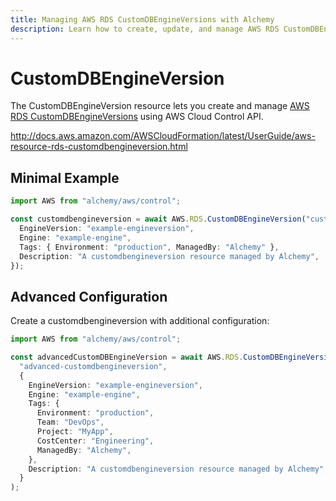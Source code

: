 ```yaml
---
title: Managing AWS RDS CustomDBEngineVersions with Alchemy
description: Learn how to create, update, and manage AWS RDS CustomDBEngineVersions using Alchemy Cloud Control.
---
```


# CustomDBEngineVersion

The CustomDBEngineVersion resource lets you create and manage [AWS RDS CustomDBEngineVersions](https://docs.aws.amazon.com/rds/latest/userguide/) using AWS Cloud Control API.

http://docs.aws.amazon.com/AWSCloudFormation/latest/UserGuide/aws-resource-rds-customdbengineversion.html

## Minimal Example

```ts
import AWS from "alchemy/aws/control";

const customdbengineversion = await AWS.RDS.CustomDBEngineVersion("customdbengineversion-example", {
  EngineVersion: "example-engineversion",
  Engine: "example-engine",
  Tags: { Environment: "production", ManagedBy: "Alchemy" },
  Description: "A customdbengineversion resource managed by Alchemy",
});
```

## Advanced Configuration

Create a customdbengineversion with additional configuration:

```ts
import AWS from "alchemy/aws/control";

const advancedCustomDBEngineVersion = await AWS.RDS.CustomDBEngineVersion(
  "advanced-customdbengineversion",
  {
    EngineVersion: "example-engineversion",
    Engine: "example-engine",
    Tags: {
      Environment: "production",
      Team: "DevOps",
      Project: "MyApp",
      CostCenter: "Engineering",
      ManagedBy: "Alchemy",
    },
    Description: "A customdbengineversion resource managed by Alchemy",
  }
);
```

